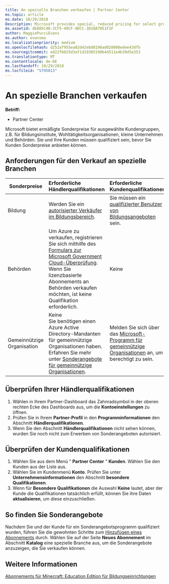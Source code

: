 ```yaml
---
title: An spezielle Branchen verkaufen | Partner Center
ms.topic: article
ms.date: 10/29/2018
Description: Microsoft provides special, reduced pricing for select groups of customers, including education customers, non-profit customers, and government users.
ms.assetid: 4E085C48-3CF5-49CF-9DCC-3D18A7051F1F
author: MaggiePucciEvans
ms.author: evansma
ms.localizationpriority: medium
ms.openlocfilehash: d252af955ea82d42ebd8196ad020088edee43dfb
ms.sourcegitcommit: ed22f6825d3af1d19385198b4d511e4b39d5e353
ms.translationtype: MT
ms.contentlocale: de-DE
ms.lasthandoff: 10/29/2018
ms.locfileid: "5795013"
---
```

# <a name="sell-to-specialized-industries"></a>An spezielle Branchen verkaufen

**Betriff:**

-  Partner Center

Microsoft bietet ermäßigte Sonderpreise für ausgewählte Kundengruppen, z.B. für Bildungsinstitute, Wohltätigkeitsorganisationen, kleine Unternehmen und Behörden. Sie und Ihre Kunden müssen qualifiziert sein, bevor Sie Kunden Sonderpreise anbieten können. 

## <a name="requirements-to-sell-to-specialized-industries"></a>Anforderungen für den Verkauf an spezielle Branchen

|**Sonderpreise**   |**Erforderliche Händlerqualifikationen**   |**Erforderliche Kundenqualifikationen**   |
|----------------------------|:---------------------------------|:------------------------------------------|
|Bildung   |Werden Sie ein [autorisierter Verkäufer im Bildungsbereich](https://www.mepn.com).   | Sie müssen ein [qualifizierter Benutzer von Bildungsangeboten](http://www.microsoftvolumelicensing.com/DocumentSearch.aspx?Mode=3&DocumentTypeId=7) sein.   |
|Behörden   |Um Azure zu verkaufen, registrieren Sie sich mithilfe des [Formulars zur Microsoft Government Cloud-Überprüfung](http://azuregov.microsoft.com/csp). Wenn Sie lizenzbasierte Abonnements an Behörden verkaufen möchten, ist keine Qualifikation erforderlich.|   Keine|
|Gemeinnützige Organisation  |Keine<br>Sie benötigen einen Azure Active Directory-Mandanten für gemeinnützige Organisationen haben.<br>Erfahren Sie mehr unter [Sonderangebote für gemeinnützige Organisationen](https://assetsprod.microsoft.com/mpn/en-us/nonprofit-skus-in-csp-faq.pdf).   |Melden Sie sich über das [Microsoft-Programm für gemeinnützige Organisationen](https://nonprofit.microsoft.com/#/register) an, um berechtigt zu sein.   |


## <a name="check-your-reseller-qualifications"></a>Überprüfen Ihrer Händlerqualifikationen

1.  Wählen in Ihrem Partner-Dashboard das Zahnradsymbol in der oberen rechten Ecke des Dashboards aus, um die **Kontoeinstellungen** zu öffnen.
2.  Prüfen Sie in Ihrem **Partner-Profil** in den **Programminformationen** den Abschnitt **Händlerqualifikationen**.
3.  Wenn Sie den Abschnitt **Händlerqualifikationen** nicht sehen können, wurden Sie noch nicht zum Erwerben von Sonderangeboten autorisiert.

## <a name="check-the-customer-qualifications"></a>Überprüfen der Kundenqualifikationen

1.  Wählen Sie aus dem Menü " **Partner Center** " **Kunden**. Wählen Sie den Kunden aus der Liste aus.
2.  Wählen Sie im Kundenmenü **Konto**. Prüfen Sie unter **Unternehmensinformationen** den Abschnitt **besondere Qualifikationen**.
3.  Wenn für **Besondere Qualifikationen** die Auswahl **Keine** lautet, aber der Kunde die Qualifikationen tatsächlich erfüllt, können Sie ihre Daten **aktualisieren**, um diese einzuschließen.

## <a name="where-to-find-special-offers"></a>So finden Sie Sonderangebote

Nachdem Sie und der Kunde für ein Sonderangebotsprogramm qualifiziert wurden, führen Sie die gewohnten Schritte zum [Hinzufügen eines Abonnements](create-a-new-subscription.md) durch. Wählen Sie auf der Seite **Neues Abonnement** im Abschnitt **Katalog** eine spezielle Branche aus, um die Sonderangebote anzuzeigen, die Sie verkaufen können.

## <a name="see-also"></a>Weitere Informationen

[Abonnements für Minecraft: Education Edition für Bildungseinrichtungen](minecraft-subscriptions.md)


 

 

 



